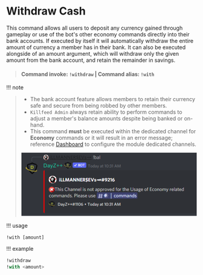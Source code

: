 # Withdraw Cash

 This command allows all users to deposit any currency gained through gameplay or use of the bot's other economy commands directly into their bank accounts. If executed by itself it will automatically withdraw the entire amount of currency a member has in their bank. It can also be executed alongside of an amount argument, which will withdraw only the given amount from the bank account, and retain the remainder in savings.

> #### Command invoke: ```!withdraw```     | Command  alias: ```!with```

!!! note
> + The bank account feature allows members to retain their currency safe and secure from being robbed by other members. 
> + `Killfeed Admin` always retain ability to perform commands to adjust a member's balance amounts despite being banked or on-hand.
> + This command __must__ be executed within the dedicated channel for **Economy** commands or it will result in an error message; reference [Dashboard](../dashboard/dashboard.md) to configure the module dedicated channels.
> 
> ![screenshot](../img/bal_error.png)

!!! usage
```
!with [amount]
```

!!! example

``` {.sql title="Withdraw Command Examples" linenums="1"}
!withdraw
!with <amount>
```